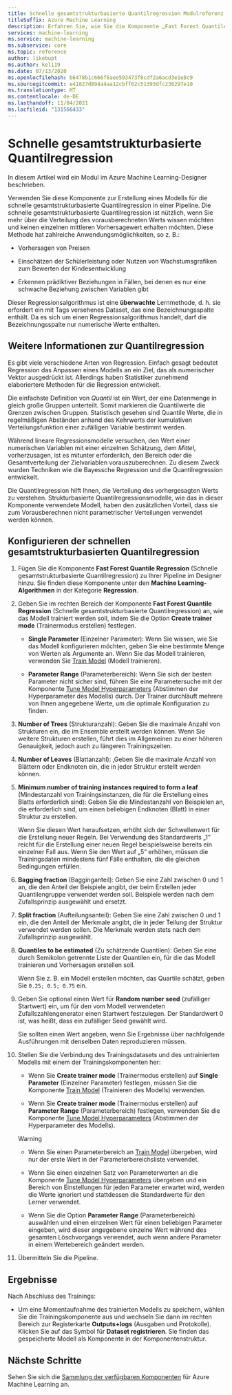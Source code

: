 ```yaml
---
title: Schnelle gesamtstrukturbasierte Quantilregression Modulreferenz
titleSuffix: Azure Machine Learning
description: Erfahren Sie, wie Sie die Komponente „Fast Forest Quantile Regression“ (Schnelle gesamtstrukturbasierte Quantilregression) verwenden können, um ein Regressionsmodell zu erstellen, das Werte für eine angegebene Anzahl von Quantilen vorausberechnen kann.
services: machine-learning
ms.service: machine-learning
ms.subservice: core
ms.topic: reference
author: likebupt
ms.author: keli19
ms.date: 07/13/2020
ms.openlocfilehash: b6478b1c666f6aee593473f8cdf2a6acd3e1e8c9
ms.sourcegitcommit: e41827d894a4aa12cbff62c51393dfc236297e10
ms.translationtype: HT
ms.contentlocale: de-DE
ms.lasthandoff: 11/04/2021
ms.locfileid: "131566433"
---
```

# <a name="fast-forest-quantile-regression"></a>Schnelle gesamtstrukturbasierte Quantilregression

In diesem Artikel wird ein Modul im Azure Machine Learning-Designer beschrieben.

Verwenden Sie diese Komponente zur Erstellung eines Modells für die schnelle gesamtstrukturbasierte Quantilregression in einer Pipeline. Die schnelle gesamtstrukturbasierte Quantilregression ist nützlich, wenn Sie mehr über die Verteilung des vorausberechneten Werts wissen möchten und keinen einzelnen mittleren Vorhersagewert erhalten möchten. Diese Methode hat zahlreiche Anwendungsmöglichkeiten, so z. B.:  
  
- Vorhersagen von Preisen  
  
- Einschätzen der Schülerleistung oder Nutzen von Wachstumsgrafiken zum Bewerten der Kindesentwicklung  
  
- Erkennen prädiktiver Beziehungen in Fällen, bei denen es nur eine schwache Beziehung zwischen Variablen gibt  
  
Dieser Regressionsalgorithmus ist eine **überwachte** Lernmethode, d. h. sie erfordert ein mit Tags versehenes Dataset, das eine Bezeichnungsspalte enthält. Da es sich um einen Regressionsalgorithmus handelt, darf die Bezeichnungsspalte nur numerische Werte enthalten.

## <a name="more-about-quantile-regression"></a>Weitere Informationen zur Quantilregression

Es gibt viele verschiedene Arten von Regression. Einfach gesagt bedeutet Regression das Anpassen eines Modells an ein Ziel, das als numerischer Vektor ausgedrückt ist. Allerdings haben Statistiker zunehmend elaboriertere Methoden für die Regression entwickelt.

Die einfachste Definition von *Quantil* ist ein Wert, der eine Datenmenge in gleich große Gruppen unterteilt. Somit markieren die Quantilwerte die Grenzen zwischen Gruppen. Statistisch gesehen sind Quantile Werte, die in regelmäßigen Abständen anhand des Kehrwerts der kumulativen Verteilungsfunktion einer zufälligen Variable bestimmt werden.

Während lineare Regressionsmodelle versuchen, den Wert einer numerischen Variablen mit einer einzelnen Schätzung, dem *Mittel*, vorherzusagen, ist es mitunter erforderlich, den Bereich oder die Gesamtverteilung der Zielvariablen vorauszuberechnen. Zu diesem Zweck wurden Techniken wie die Bayessche Regression und die Quantilregression entwickelt.

Die Quantilregression hilft Ihnen, die Verteilung des vorhergesagten Werts zu verstehen. Strukturbasierte Quantilregressionsmodelle, wie das in dieser Komponente verwendete Modell, haben den zusätzlichen Vorteil, dass sie zum Vorausberechnen nicht parametrischer Verteilungen verwendet werden können.

  
## <a name="how-to-configure-fast-forest-quantile-regression"></a>Konfigurieren der schnellen gesamtstrukturbasierten Quantilregression

1. Fügen Sie die Komponente **Fast Forest Quantile Regression** (Schnelle gesamtstrukturbasierte Quantilregression) zu Ihrer Pipeline im Designer hinzu. Sie finden diese Komponente unter den **Machine Learning-Algorithmen** in der Kategorie **Regression**.

2. Geben Sie im rechten Bereich der Komponente **Fast Forest Quantile Regression** (Schnelle gesamtstrukturbasierte Quantilregression) an, wie das Modell trainiert werden soll, indem Sie die Option **Create trainer mode** (Trainermodus erstellen) festlegen.  
  
    - **Single Parameter** (Einzelner Parameter): Wenn Sie wissen, wie Sie das Modell konfigurieren möchten, geben Sie eine bestimmte Menge von Werten als Argumente an. Wenn Sie das Modell trainieren, verwenden Sie [Train Model](train-model.md) (Modell trainieren).
  
    - **Parameter Range** (Parameterbereich): Wenn Sie sich der besten Parameter nicht sicher sind, führen Sie eine Parametersuche mit der Komponente [Tune Model Hyperparameters](tune-model-hyperparameters.md) (Abstimmen der Hyperparameter des Modells) durch. Der Trainer durchläuft mehrere von Ihnen angegebene Werte, um die optimale Konfiguration zu finden.

3. **Number of Trees** (Strukturanzahl): Geben Sie die maximale Anzahl von Strukturen ein, die im Ensemble erstellt werden können. Wenn Sie weitere Strukturen erstellen, führt dies im Allgemeinen zu einer höheren Genauigkeit, jedoch auch zu längeren Trainingszeiten.  

4. **Number of Leaves** (Blattanzahl): ,Geben Sie die maximale Anzahl von Blättern oder Endknoten ein, die in jeder Struktur erstellt werden können.  

5. **Minimum number of training instances required to form a leaf** (Mindestanzahl von Trainingsinstanzen, die für die Erstellung eines Blatts erforderlich sind): Geben Sie die Mindestanzahl von Beispielen an, die erforderlich sind, um einen beliebigen Endknoten (Blatt) in einer Struktur zu erstellen.  
  
     Wenn Sie diesen Wert heraufsetzen, erhöht sich der Schwellenwert für die Erstellung neuer Regeln. Bei Verwendung des Standardwerts „1“ reicht für die Erstellung einer neuen Regel beispielsweise bereits ein einzelner Fall aus. Wenn Sie den Wert auf „5“ erhöhen, müssen die Trainingsdaten mindestens fünf Fälle enthalten, die die gleichen Bedingungen erfüllen.

6. **Bagging fraction** (Bagginganteil): Geben Sie eine Zahl zwischen 0 und 1 an, die den Anteil der Beispiele angibt, der beim Erstellen jeder Quantilengruppe verwendet werden soll. Beispiele werden nach dem Zufallsprinzip ausgewählt und ersetzt.

7. **Split fraction** (Aufteilungsanteil): Geben Sie eine Zahl zwischen 0 und 1 ein, die den Anteil der Merkmale angibt, die in jeder Teilung der Struktur verwendet werden sollen. Die Merkmale werden stets nach dem Zufallsprinzip ausgewählt.

8. **Quantiles to be estimated** (Zu schätzende Quantilen): Geben Sie eine durch Semikolon getrennte Liste der Quantilen ein, für die das Modell trainieren und Vorhersagen erstellen soll.
  
     Wenn Sie z. B. ein Modell erstellen möchten, das Quartile schätzt, geben Sie `0.25; 0.5; 0.75` ein.  

9. Geben Sie optional einen Wert für **Random number seed** (zufälliger Startwert) ein, um für den vom Modell verwendeten Zufallszahlengenerator einen Startwert festzulegen.  Der Standardwert 0 ist, was heißt, dass ein zufälliger Seed gewählt wird.
  
     Sie sollten einen Wert angeben, wenn Sie Ergebnisse über nachfolgende Ausführungen mit denselben Daten reproduzieren müssen.  

10. Stellen Sie die Verbindung des Trainingsdatasets und des untrainierten Modells mit einem der Trainingskomponenten her: 

    - Wenn Sie **Create trainer mode** (Trainermodus erstellen) auf **Single Parameter** (Einzelner Parameter) festlegen, müssen Sie die Komponente [Train Model](train-model.md) (Trainieren des Modells) verwenden.

    - Wenn Sie **Create trainer mode** (Trainermodus erstellen) auf **Parameter Range** (Parameterbereich) festlegen, verwenden Sie die Komponente [Tune Model Hyperparameters](tune-model-hyperparameters.md) (Abstimmen der Hyperparameter des Modells).

    > [!WARNING]
    > 
    > - Wenn Sie einen Parameterbereich an [Train Model](train-model.md) übergeben, wird nur der erste Wert in der Parameterbereichsliste verwendet.
    > 
    > - Wenn Sie einen einzelnen Satz von Parameterwerten an die Komponente [Tune Model Hyperparameters](tune-model-hyperparameters.md) übergeben und ein Bereich von Einstellungen für jeden Parameter erwartet wird, werden die Werte ignoriert und stattdessen die Standardwerte für den Lerner verwendet.
    > 
    > - Wenn Sie die Option **Parameter Range** (Parameterbereich) auswählen und einen einzelnen Wert für einen beliebigen Parameter eingeben, wird dieser angegebene einzelne Wert während des gesamten Löschvorgangs verwendet, auch wenn andere Parameter in einem Wertebereich geändert werden.

11. Übermitteln Sie die Pipeline.

## <a name="results"></a>Ergebnisse

Nach Abschluss des Trainings:

+ Um eine Momentaufnahme des trainierten Modells zu speichern, wählen Sie die Trainingskomponente aus und wechseln Sie dann im rechten Bereich zur Registerkarte **Outputs+logs** (Ausgaben und Protokolle). Klicken Sie auf das Symbol für **Dataset registrieren**.  Sie finden das gespeicherte Modell als Komponente in der Komponentenstruktur.

## <a name="next-steps"></a>Nächste Schritte

Sehen Sie sich die [Sammlung der verfügbaren Komponenten](component-reference.md) für Azure Machine Learning an.
